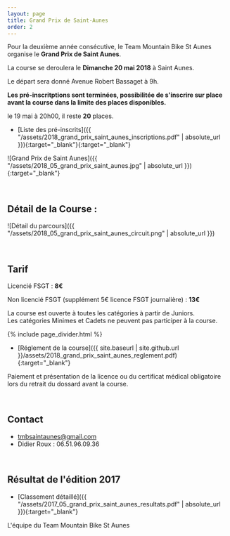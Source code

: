 ```yaml
---
layout: page
title: Grand Prix de Saint-Aunes
order: 2
---
```


Pour la deuxième année consécutive, 
le Team Mountain Bike St Aunes organise le **Grand Prix de Saint Aunes**.  

La course se deroulera le **Dimanche 20 mai 2018** à Saint Aunes.

Le départ sera donné Avenue Robert Bassaget à 9h.

**Les pré-inscritptions sont terminées, possibilitée de s'inscrire sur place avant la course dans la limite des places disponibles.**

le 19 mai à 20h00, il reste **20** places.

 - [Liste des pré-inscrits]({{ "/assets/2018_grand_prix_saint_aunes_inscriptions.pdf" | absolute_url }}){:target="_blank"}{:target="_blank"}

![Grand Prix de Saint Aunes]({{ "/assets/2018_05_grand_prix_saint_aunes.jpg" | absolute_url }}){:target="_blank"}

<br>


## Détail de la Course : 

![Détail du parcours]({{ "/assets/2018_05_grand_prix_saint_aunes_circuit.png" | absolute_url }}) 

<br>


## Tarif

Licencié FSGT : **8€**

Non licencié FSGT (supplément 5€ licence FSGT journalière) : **13€**
 
La course est ouverte à toutes les catégories à partir de Juniors.  
Les catégories Minimes et Cadets ne peuvent pas participer à la course.
 
{% include page_divider.html %}

- [Réglement de la course]({{ site.baseurl | site.github.url }}/assets/2018_grand_prix_saint_aunes_reglement.pdf){:target="_blank"}

Paiement et présentation de la licence ou du certificat médical obligatoire lors du retrait du dossard avant la course.

<br>

## Contact

-	tmbsaintaunes@gmail.com
- Didier Roux : 06.51.96.09.36

<br>


## Résultat de l'édition 2017

- [Classement détaillé]({{ "/assets/2017_05_grand_prix_saint_aunes_resultats.pdf" | absolute_url }}){:target="_blank"}

L'équipe du Team Mountain Bike St Aunes

